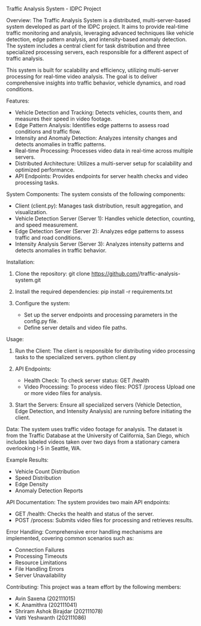 Traffic Analysis System - IDPC Project

Overview:
The Traffic Analysis System is a distributed, multi-server-based system developed as part of the IDPC project. It aims to provide real-time traffic monitoring and analysis, leveraging advanced techniques like vehicle detection, edge pattern analysis, and intensity-based anomaly detection. The system includes a central client for task distribution and three specialized processing servers, each responsible for a different aspect of traffic analysis.

This system is built for scalability and efficiency, utilizing multi-server processing for real-time video analysis. The goal is to deliver comprehensive insights into traffic behavior, vehicle dynamics, and road conditions.

Features:
- Vehicle Detection and Tracking: Detects vehicles, counts them, and measures their speed in video footage.
- Edge Pattern Analysis: Identifies edge patterns to assess road conditions and traffic flow.
- Intensity and Anomaly Detection: Analyzes intensity changes and detects anomalies in traffic patterns.
- Real-time Processing: Processes video data in real-time across multiple servers.
- Distributed Architecture: Utilizes a multi-server setup for scalability and optimized performance.
- API Endpoints: Provides endpoints for server health checks and video processing tasks.

System Components:
The system consists of the following components:
- Client (client.py): Manages task distribution, result aggregation, and visualization.
- Vehicle Detection Server (Server 1): Handles vehicle detection, counting, and speed measurement.
- Edge Detection Server (Server 2): Analyzes edge patterns to assess traffic and road conditions.
- Intensity Analysis Server (Server 3): Analyzes intensity patterns and detects anomalies in traffic behavior.

Installation:
1. Clone the repository:
   git clone https://github.com/<your-username>/traffic-analysis-system.git

2. Install the required dependencies:
   pip install -r requirements.txt

3. Configure the system:
   - Set up the server endpoints and processing parameters in the config.py file.
   - Define server details and video file paths.

Usage:
1. Run the Client:
   The client is responsible for distributing video processing tasks to the specialized servers.
   python client.py

2. API Endpoints:
   - Health Check: To check server status:
     GET /health
   - Video Processing: To process video files:
     POST /process
     Upload one or more video files for analysis.

3. Start the Servers:
   Ensure all specialized servers (Vehicle Detection, Edge Detection, and Intensity Analysis) are running before initiating the client.

Data:
The system uses traffic video footage for analysis. The dataset is from the Traffic Database at the University of California, San Diego, which includes labeled videos taken over two days from a stationary camera overlooking I-5 in Seattle, WA.

Example Results:
- Vehicle Count Distribution
- Speed Distribution
- Edge Density
- Anomaly Detection Reports

API Documentation:
The system provides two main API endpoints:
- GET /health: Checks the health and status of the server.
- POST /process: Submits video files for processing and retrieves results.

Error Handling:
Comprehensive error handling mechanisms are implemented, covering common scenarios such as:
- Connection Failures
- Processing Timeouts
- Resource Limitations
- File Handling Errors
- Server Unavailability

Contributing:
This project was a team effort by the following members:
- Avin Saxena (202111015)
- K. Anamithra (202111041)
- Shriram Ashok Birajdar (202111078)
- Vatti Yeshwanth (202111086)
